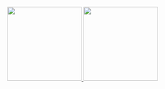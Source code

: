 <p align="">
<a href="https://github.com/YusrilIhzaPrasetya">
  <img height="174em" src="https://github-readme-stats-eight-theta.vercel.app/api?username=YusrilIhzaPrasetya&show_icons=true&theme=algolia&include_all_commits=true&count_private=true"/>
  <img height="174em" src="https://github-readme-stats-eight-theta.vercel.app/api/top-langs/?username=YusrilIhzaPrasetya&layout=compact&langs_count=8&theme=algolia"/>
</a>
</p>
